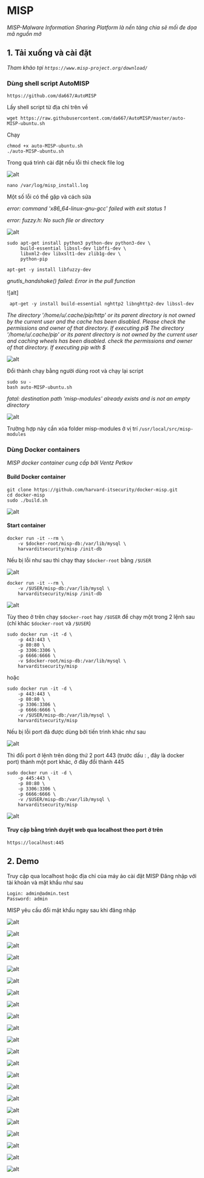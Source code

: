 #  **MISP**

*MISP-Malware Information Sharing Platform là nền tảng chia sẽ mối đe dọa mã nguồn mở*

## 1. Tải xuống và cài đặt

*Tham khảo tại `https://www.misp-project.org/download/`*

### Dùng shell script AutoMISP

`https://github.com/da667/AutoMISP`

Lấy shell script từ địa chỉ trên về

```
wget https://raw.githubusercontent.com/da667/AutoMISP/master/auto-MISP-ubuntu.sh
```

Chạy
```
chmod +x auto-MISP-ubuntu.sh
./auto-MISP-ubuntu.sh
```

Trong quá trình cài đặt nếu lỗi thì check file log

![alt](https://github.com/thang140398/Lab/blob/master/MISP/Picture%20for%20MISP%202/Screenshot%20from%202020-09-03%2019-16-14.png)

```
nano /var/log/misp_install.log
```

Một số lỗi có thể gặp và cách sửa

*error: command 'x86_64-linux-gnu-gcc' failed with exit status 1* 

*error: fuzzy.h: No such file or directory*

![alt](https://github.com/thang140398/Lab/blob/master/MISP/Picture%20for%20MISP%202/Screenshot%20from%202020-09-03%2017-07-11.png)

```
sudo apt-get install python3 python-dev python3-dev \
     build-essential libssl-dev libffi-dev \
     libxml2-dev libxslt1-dev zlib1g-dev \
     python-pip
```

```
apt-get -y install libfuzzy-dev
```

*gnutls_handshake() failed: Error in the pull function*

![alt]

```
 apt-get -y install build-essential nghttp2 libnghttp2-dev libssl-dev

```

*The directory '/home/u/.cache/pip/http' or its parent directory is not owned by the current user and the cache has been disabled. Please check the permissions and owner of that directory. If executing pi$
The directory '/home/u/.cache/pip' or its parent directory is not owned by the current user and caching wheels has been disabled. check the permissions and owner of that directory. If executing pip with $*

![alt]()

Đổi thành chạy bằng người dùng root và chạy lại script

```
sudo su -
bash auto-MISP-ubuntu.sh
```

*fatal: destination path 'misp-modules' already exists and is not an empty directory*

![alt]()

Trường hợp này cần xóa folder misp-modules ở vị trí `/usr/local/src/misp-modules` 


### Dùng Docker containers

*MISP docker container cung cấp bởi Ventz Petkov*


#### Build Docker container


```
git clone https://github.com/harvard-itsecurity/docker-misp.git
cd docker-misp
sudo ./build.sh
```

![alt](https://github.com/thang140398/Lab/blob/master/MISP/Picture%20for%20MISP.md/Screenshot%20from%202020-09-04%2019-28-51.png)

#### Start container

```
docker run -it --rm \
    -v $docker-root/misp-db:/var/lib/mysql \
    harvarditsecurity/misp /init-db
```

Nếu bị lỗi như sau thì chạy thay `$docker-root` bằng `/$USER`

![alt](https://github.com/thang140398/Lab/blob/master/MISP/Picture%20for%20MISP.md/Screenshot%20from%202020-09-04%2019-50-17.png)

```
docker run -it --rm \
    -v /$USER/misp-db:/var/lib/mysql \
    harvarditsecurity/misp /init-db
```

![alt](https://github.com/thang140398/Lab/blob/master/MISP/Picture%20for%20MISP.md/Screenshot%20from%202020-09-04%2019-46-49.png)


Tùy theo ở trên chạy `$docker-root` hay `/$USER` để chạy một trong 2 lệnh sau (chỉ khác `$docker-root` và `/$USER`)

```
sudo docker run -it -d \
    -p 443:443 \
    -p 80:80 \
    -p 3306:3306 \
    -p 6666:6666 \
    -v $docker-root/misp-db:/var/lib/mysql \
    harvarditsecurity/misp
```

hoặc

```
sudo docker run -it -d \
    -p 443:443 \
    -p 80:80 \
    -p 3306:3306 \
    -p 6666:6666 \
    -v /$USER/misp-db:/var/lib/mysql \
    harvarditsecurity/misp
```

Nếu bị lỗi port đã được dùng bởi tiến trình khác như sau 

![alt](https://github.com/thang140398/Lab/blob/master/MISP/Picture%20for%20MISP.md/Screenshot%20from%202020-09-04%2019-47-59.png)

Thì đổi port ở lệnh trên dòng thứ 2 port 443 (trước dấu : , đây là docker port) thành một port khác, ở đây đổi thành 445

```
sudo docker run -it -d \
    -p 445:443 \
    -p 80:80 \
    -p 3306:3306 \
    -p 6666:6666 \
    -v /$USER/misp-db:/var/lib/mysql \
    harvarditsecurity/misp
```

![alt](https://github.com/thang140398/Lab/blob/master/MISP/Picture%20for%20MISP.md/Screenshot%20from%202020-09-04%2019-48-17.png)

#### Truy cập bằng trình duyệt web qua localhost theo port ở trên

```
https://localhost:445
```

## 2. Demo

Truy cập qua localhost hoặc địa chỉ của máy ảo cài đặt MISP
Đăng nhập với tài khoản và mật khẩu như sau

```
Login: admin@admin.test
Password: admin
```


MISP yêu cầu đổi mật khẩu ngay sau khi đăng nhập

![alt](https://github.com/thang140398/Lab/blob/master/MISP/Picture%20for%20MISP.md/Screenshot%20from%202020-09-04%2019-15-49.png)

![alt](https://github.com/thang140398/Lab/blob/master/MISP/Picture%20for%20MISP.md/Screenshot%20from%202020-09-04%2019-16-15.png)

![alt](https://github.com/thang140398/Lab/blob/master/MISP/Picture%20for%20MISP.md/Screenshot%20from%202020-09-04%2019-24-27.png)

![alt](https://github.com/thang140398/Lab/blob/master/MISP/Picture%20for%20MISP.md/Screenshot%20from%202020-09-04%2019-24-35.png)



![alt](https://github.com/thang140398/Lab/blob/master/MISP/Picture%20for%20MISP.md/Screenshot%20from%202020-09-04%2020-46-06.png)

![alt](https://github.com/thang140398/Lab/blob/master/MISP/Picture%20for%20MISP.md/Screenshot%20from%202020-09-04%2020-46-47.png)

![alt](https://github.com/thang140398/Lab/blob/master/MISP/Picture%20for%20MISP.md/Screenshot%20from%202020-09-04%2020-48-01.png)

![alt](https://github.com/thang140398/Lab/blob/master/MISP/Picture%20for%20MISP.md/Screenshot%20from%202020-09-04%2020-48-40.png)

![alt](https://github.com/thang140398/Lab/blob/master/MISP/Picture%20for%20MISP.md/Screenshot%20from%202020-09-04%2020-58-32.png)

![alt](https://github.com/thang140398/Lab/blob/master/MISP/Picture%20for%20MISP.md/Screenshot%20from%202020-09-04%2020-58-52.png)

![alt](https://github.com/thang140398/Lab/blob/master/MISP/Picture%20for%20MISP.md/Screenshot%20from%202020-09-04%2021-08-36.png)

![alt](https://github.com/thang140398/Lab/blob/master/MISP/Picture%20for%20MISP.md/Screenshot%20from%202020-09-04%2021-09-15.png)

![alt](https://github.com/thang140398/Lab/blob/master/MISP/Picture%20for%20MISP.md/Screenshot%20from%202020-09-04%2021-29-25.png)

![alt](https://github.com/thang140398/Lab/blob/master/MISP/Picture%20for%20MISP.md/Screenshot%20from%202020-09-04%2021-29-55.png)

![alt](https://github.com/thang140398/Lab/blob/master/MISP/Picture%20for%20MISP.md/Screenshot%20from%202020-09-04%2021-30-04.png)

![alt](https://github.com/thang140398/Lab/blob/master/MISP/Picture%20for%20MISP.md/Screenshot%20from%202020-09-04%2021-30-36.png)

![alt](https://github.com/thang140398/Lab/blob/master/MISP/Picture%20for%20MISP.md/Screenshot%20from%202020-09-04%2021-31-41.png)

![alt](https://github.com/thang140398/Lab/blob/master/MISP/Picture%20for%20MISP.md/Screenshot%20from%202020-09-04%2021-33-55.png)

![alt](https://github.com/thang140398/Lab/blob/master/MISP/Picture%20for%20MISP.md/Screenshot%20from%202020-09-04%2021-36-32.png)

![alt](https://github.com/thang140398/Lab/blob/master/MISP/Picture%20for%20MISP.md/Screenshot%20from%202020-09-04%2021-36-49.png)

![alt](https://github.com/thang140398/Lab/blob/master/MISP/Picture%20for%20MISP.md/Screenshot%20from%202020-09-04%2021-37-13.png)

![alt](https://github.com/thang140398/Lab/blob/master/MISP/Picture%20for%20MISP.md/Screenshot%20from%202020-09-04%2021-38-39.png)

